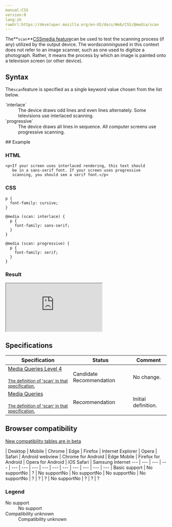 ```yaml
---
manual:CSS
version:0
lang:zh
rawUrl:https://developer.mozilla.org/en-US/docs/Web/CSS/@media/scan
---
```






The**`scan`**[CSS](%28421 "")[media feature](%34551 "")can be used to test the scanning process (if any) utilized by the output device. The word*scanning*used in this context does not refer to an image scanner, such as one used to digitize a photograph. Rather, it means the process by which an image is painted onto a television screen (or other device).


## Syntax<a name="Syntax"></a>


The`scan`feature is specified as a single keyword value chosen from the list below.

<dl><dt id=''>`interlace`</dt><dd>The device draws odd lines and even lines alternately. Some televisions use interlaced scanning.</dd><dt id=''>`progressive`</dt><dd>The device draws all lines in sequence. All computer screens use progressive scanning.</dd></dl>
## Example<a name="Example"></a>

### HTML<a name="HTML"></a>

```
<p>If your screen uses interlaced rendering, this text should
   be in a sans-serif font. If your screen uses progressive
   scanning, you should see a serif font.</p>
```

### CSS<a name="CSS"></a>

```
p {
  font-family: cursive;
}

@media (scan: interlace) {
  p {
    font-family: sans-serif;
  }
}

@media (scan: progressive) {
  p {
    font-family: serif;
  }
}
```

### Result<a name="Result"></a>


<iframe src='https://mdn.mozillademos.org/en-US/docs/Web/CSS/@media/scan$samples/Example?revision=1385148' width='null' height='null'></iframe>



## Specifications<a name="Specifications"></a>

Specification | Status | Comment 
 ---  |  ---  |  ---  | 
[Media Queries Level 4<br></br><small>The definition of &#39;scan&#39; in that specification.</small>](%35335 "") | Candidate Recommendation | No change. 
[Media Queries<br></br><small>The definition of &#39;scan&#39; in that specification.</small>](%35336 "") | Recommendation | Initial definition. 


## Browser compatibility<a name="Browser_compatibility"></a>
[New compatibility tables are in beta<i></i>](%3360 "")

 | <abbr>Desktop<i></i></abbr> | <abbr>Mobile<i></i></abbr> 
 | <abbr>Chrome<i></i></abbr> | <abbr>Edge<i></i></abbr> | <abbr>Firefox<i></i></abbr> | <abbr>Internet Explorer<i></i></abbr> | <abbr>Opera<i></i></abbr> | <abbr>Safari<i></i></abbr> | <abbr>Android webview<i></i></abbr> | <abbr>Chrome for Android<i></i></abbr> | <abbr>Edge Mobile<i></i></abbr> | <abbr>Firefox for Android<i></i></abbr> | <abbr>Opera for Android<i></i></abbr> | <abbr>iOS Safari<i></i></abbr> | <abbr>Samsung Internet<i></i></abbr> 
 ---  |  ---  |  ---  |  ---  |  ---  |  ---  |  ---  |  ---  |  ---  |  ---  |  ---  |  ---  |  ---  |  ---  | 
Basic support | <abbr>No support</abbr>No | <abbr>?</abbr> | <abbr>No support</abbr>No | <abbr>No support</abbr>No | <abbr>No support</abbr>No | <abbr>No support</abbr>No | <abbr>?</abbr> | <abbr>?</abbr> | <abbr>?</abbr> | <abbr>No support</abbr>No | <abbr>?</abbr> | <abbr>?</abbr> | <abbr>?</abbr> 


### Legend<a name="Legend"></a>
<dl><dt id=''><abbr>No support</abbr></dt><dd>No support</dd><dt id=''><abbr>Compatibility unknown</abbr></dt><dd>Compatibility unknown</dd></dl>



